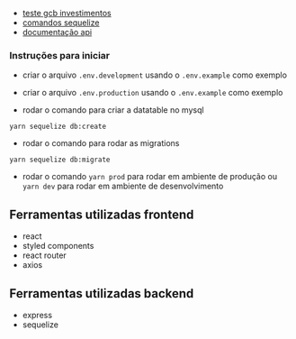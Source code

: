 - [teste gcb investimentos](/docs/teste_vaga.md)
- [comandos sequelize](/docs/sequelize_commands.md)
- [documentação api](/docs/api_routes.md)

### Instruções para iniciar

- criar o arquivo `.env.development` usando o `.env.example` como exemplo
- criar o arquivo `.env.production` usando o `.env.example` como exemplo

- rodar o comando para criar a datatable no mysql

```
yarn sequelize db:create
```

- rodar o comando para rodar as migrations

```
yarn sequelize db:migrate
```

- rodar o comando `yarn prod` para rodar em ambiente de produção ou `yarn dev` para rodar em ambiente de desenvolvimento

## Ferramentas utilizadas frontend

- react
- styled components
- react router
- axios

## Ferramentas utilizadas backend

- express
- sequelize
